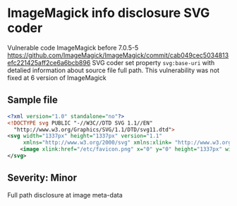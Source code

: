 # ImageMagick info disclosure SVG coder
Vulnerable code ImageMagick before 7.0.5-5 https://github.com/ImageMagick/ImageMagick/commit/cab049cec5034813efc221425aff2ce6a6bcb896
SVG coder set property `svg:base-uri` with detalied information about source file full path.
This vulnerability was not fixed at 6 version of ImageMagick
## Sample file
```xml
<?xml version="1.0" standalone="no"?>
<!DOCTYPE svg PUBLIC "-//W3C//DTD SVG 1.1//EN" 
  "http://www.w3.org/Graphics/SVG/1.1/DTD/svg11.dtd">
<svg width="1337px" height="1337px" version="1.1"
     xmlns="http://www.w3.org/2000/svg" xmlns:xlink= "http://www.w3.org/1999/xlink">
	<image xlink:href="/etc/favicon.png" x="0" y="0" height="1337px" width="1337px"/>
</svg>
```
## Severity: Minor
Full path disclosure at image meta-data
